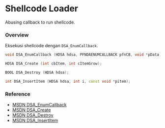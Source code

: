 # Shellcode Loader

Abusing callback to run shellcode.

### Overview

Eksekusi shellcode dengan `DSA_EnumCallback`.

```c++
void DSA_EnumCallback (HDSA hdsa, PFNDAENUMCALLBACK pfnCB, void *pData);

HDSA DSA_Create (int cbItem, int cItemGrow);

BOOL DSA_Destroy (HDSA hdsa);

int DSA_InsertItem (HDSA hdsa, int i, const void *pitem);
```

### Reference 

- [MSDN DSA_EnumCallback](https://docs.microsoft.com/en-us/windows/win32/api/dpa_dsa/nf-dpa_dsa-dsa_enumcallback)
- [MSDN DSA_Create](https://docs.microsoft.com/en-us/windows/win32/api/dpa_dsa/nf-dpa_dsa-dsa_create)
- [MSDN DSA_Destroy](https://docs.microsoft.com/en-us/windows/win32/api/dpa_dsa/nf-dpa_dsa-dsa_destroy)
- [MSDN DSA_InsertItem](https://docs.microsoft.com/en-us/windows/win32/api/dpa_dsa/nf-dpa_dsa-dsa_insertitem)